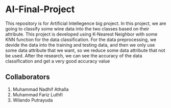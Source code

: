 # AI-Final-Project
This repository is for Artificial Intellegence big project. In this project, we are going to classify some wine data into the two classes based on their attribute. This project is developed using K-Nearest Neighbor with some KNN function for the data classification. For the data preprocessing, we devide the data into the training and testing data, and then we only use some data attribute that we want, so we reduce some data attribute that not be used. After the research, we can see the accuracy of the data classification and get a very good accuracy value
## Collaborators
1. Muhammad Nadhif Athalla
2. Muhammad Fariz Luthfi
3. Wilando Putrayuda
